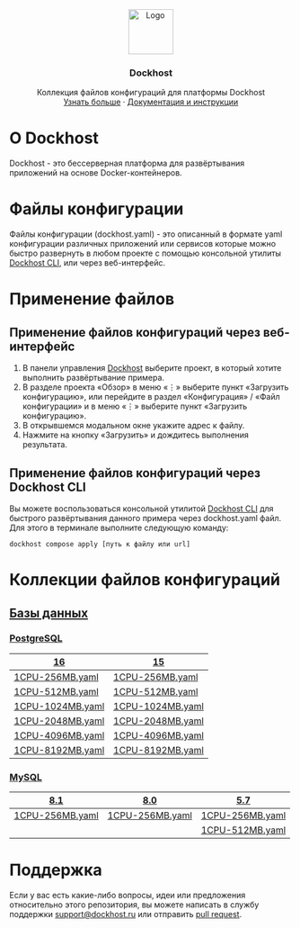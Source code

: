 <div align="center">
  <a href="https://dockhost.ru">
    <img src="https://upload.dockhost.ru/images/logo/favicon-cube.svg" alt="Logo" width="80" height="80">
  </a>
  <h3 align="center">Dockhost</h3>
  <p align="center">
    Коллекция файлов конфигураций для платформы Dockhost
    <br />
    <a href="https://dockhost.ru">Узнать больше</a>
    ·
    <a href="https://docs.dockhost.ru">Документация и инструкции</a>
  </p>
</div>

# О Dockhost

Dockhost - это бессерверная платформа для развёртывания приложений на основе Docker-контейнеров.

# Файлы конфигурации

Файлы конфигурации (dockhost.yaml) - это описанный в формате yaml конфигурации различных приложений или сервисов которые
можно быстро развернуть в любом проекте с помощью консольной утилиты 
[Dockhost CLI](https://docs.dockhost.ru/cli), или через веб-интерфейс.

# Применение файлов

## Применение файлов конфигураций через веб-интерфейс

1. В панели управления [Dockhost](https://my.dockhost.ru) выберите проект, в который хотите выполнить развёртывание
   примера.
2. В разделе проекта «Обзор» в меню «⋮» выберите пункт «Загрузить конфигурацию», или перейдите в раздел «Конфигурация» /
   «Файл конфигурации» и в меню «⋮» выберите пункт «Загрузить конфигурацию».
3. В открывшемся модальном окне укажите адрес к файлу.
4. Нажмите на кнопку «Загрузить» и дождитесь выполнения результата.

## Применение файлов конфигураций через Dockhost CLI

Вы можете воспользоваться консольной утилитой [Dockhost CLI](https://docs.dockhost.ru/cli) для
быстрого развёртывания данного примера через dockhost.yaml файл. Для этого в терминале выполните следующую команду:

```shell
dockhost compose apply [путь к файлу или url]
```

# Коллекции файлов конфигураций

## [Базы данных](db)

### [PostgreSQL](db/postgres)

| [16](db/postgres/16)                                | [15](db/postgres/15)                                |
|-----------------------------------------------------|-----------------------------------------------------|
| [1CPU-256MB.yaml](db/postgres/16/1CPU-256MB.yaml)   | [1CPU-256MB.yaml](db/postgres/15/1CPU-256MB.yaml)   |
| [1CPU-512MB.yaml](db/postgres/16/1CPU-512MB.yaml)   | [1CPU-512MB.yaml](db/postgres/15/1CPU-512MB.yaml)   |
| [1CPU-1024MB.yaml](db/postgres/16/1CPU-1024MB.yaml) | [1CPU-1024MB.yaml](db/postgres/15/1CPU-1024MB.yaml) |
| [1CPU-2048MB.yaml](db/postgres/16/1CPU-2048MB.yaml) | [1CPU-2048MB.yaml](db/postgres/15/1CPU-2048MB.yaml) |
| [1CPU-4096MB.yaml](db/postgres/16/1CPU-4096MB.yaml) | [1CPU-4096MB.yaml](db/postgres/15/1CPU-4096MB.yaml) |
| [1CPU-8192MB.yaml](db/postgres/16/1CPU-8192MB.yaml) | [1CPU-8192MB.yaml](db/postgres/15/1CPU-8192MB.yaml) |

### [MySQL](db/mysql)

| [8.1](db/mysql/8.1)                             | [8.0](db/mysql/8.0)                             | [5.7](db/mysql/5.7)                             |
|-------------------------------------------------|-------------------------------------------------|-------------------------------------------------|
| [1CPU-256MB.yaml](db/mysql/8.1/1CPU-256MB.yaml) | [1CPU-256MB.yaml](db/mysql/8.0/1CPU-256MB.yaml) | [1CPU-256MB.yaml](db/mysql/5.7/1CPU-256MB.yaml) |
|                                                 |                                                 | [1CPU-512MB.yaml](db/mysql/5.7/1CPU-512MB.yaml) |


# Поддержка

Если у вас есть какие-либо вопросы, идеи или предложения относительно этого репозитория,
вы можете написать в службу поддержки [support@dockhost.ru](mailto:support@dockhost.ru) или
отправить [pull request](https://github.com/dockhost/recipes/pulls).